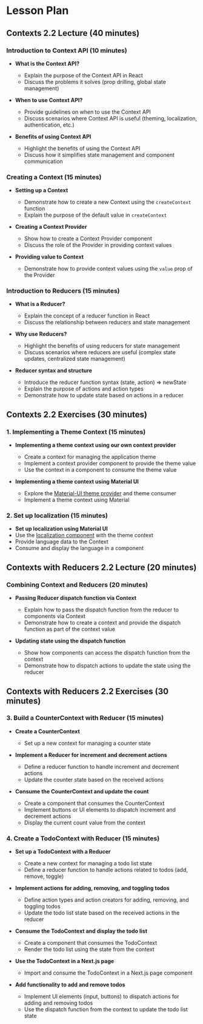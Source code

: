 # Lesson Plan

## Contexts 2.2 Lecture (40 minutes)

### Introduction to Context API (10 minutes)

- **What is the Context API?**
  - Explain the purpose of the Context API in React
  - Discuss the problems it solves (prop drilling, global state management)

- **When to use Context API?**
  - Provide guidelines on when to use the Context API
  - Discuss scenarios where Context API is useful (theming, localization, authentication, etc.)

- **Benefits of using Context API**
  - Highlight the benefits of using the Context API
  - Discuss how it simplifies state management and component communication

### Creating a Context (15 minutes)

- **Setting up a Context**
  - Demonstrate how to create a new Context using the `createContext` function
  - Explain the purpose of the default value in `createContext`

- **Creating a Context Provider**
  - Show how to create a Context Provider component
  - Discuss the role of the Provider in providing context values

- **Providing value to Context**
  - Demonstrate how to provide context values using the `value` prop of the Provider

### Introduction to Reducers (15 minutes)

- **What is a Reducer?**
  - Explain the concept of a reducer function in React
  - Discuss the relationship between reducers and state management

- **Why use Reducers?**
  - Highlight the benefits of using reducers for state management
  - Discuss scenarios where reducers are useful (complex state updates, centralized state management)

- **Reducer syntax and structure**
  - Introduce the reducer function syntax (state, action) => newState
  - Explain the purpose of actions and action types
  - Demonstrate how to update state based on actions in a reducer

## Contexts 2.2 Exercises (30 minutes)

### 1. Implementing a Theme Context (15 minutes)

- **Implementing a theme context using our own context provider**
  - Create a context for managing the application theme
  - Implement a context provider component to provide the theme value
  - Use the context in a component to consume the theme value

- **Implementing a theme context using Material UI**
  - Explore the [Material-UI theme provider](https://mui.com/material-ui/customization/theming/) and theme consumer
  - Implement a theme context using Material

### 2. Set up localization (15 minutes)

- **Set up localization using Material UI**
- Use the [localization component](https://mui.com/material-ui/guides/localization/) with the theme context
- Provide language data to the Context
- Consume and display the language in a component

## Contexts with Reducers 2.2 Lecture (20 minutes)

### Combining Context and Reducers (20 minutes)

- **Passing Reducer dispatch function via Context**
  - Explain how to pass the dispatch function from the reducer to components via Context
  - Demonstrate how to create a context and provide the dispatch function as part of the context value

- **Updating state using the dispatch function**
  - Show how components can access the dispatch function from the context
  - Demonstrate how to dispatch actions to update the state using the reducer

## Contexts with Reducers 2.2 Exercises (30 minutes)

### 3. Build a CounterContext with Reducer (15 minutes)

- **Create a CounterContext**
  - Set up a new context for managing a counter state

- **Implement a Reducer for increment and decrement actions**
  - Define a reducer function to handle increment and decrement actions
  - Update the counter state based on the received actions

- **Consume the CounterContext and update the count**
  - Create a component that consumes the CounterContext
  - Implement buttons or UI elements to dispatch increment and decrement actions
  - Display the current count value from the context

### 4. Create a TodoContext with Reducer (15 minutes)

- **Set up a TodoContext with a Reducer**
  - Create a new context for managing a todo list state
  - Define a reducer function to handle actions related to todos (add, remove, toggle)

- **Implement actions for adding, removing, and toggling todos**
  - Define action types and action creators for adding, removing, and toggling todos
  - Update the todo list state based on the received actions in the reducer

- **Consume the TodoContext and display the todo list**
  - Create a component that consumes the TodoContext
  - Render the todo list using the state from the context

- **Use the TodoContext in a Next.js page**
  - Import and consume the TodoContext in a Next.js page component

- **Add functionality to add and remove todos**
  - Implement UI elements (input, buttons) to dispatch actions for adding and removing todos
  - Use the dispatch function from the context to update the todo list state